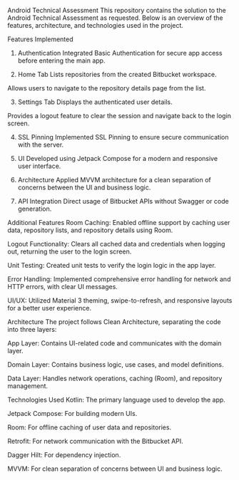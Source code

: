 Android Technical Assessment
This repository contains the solution to the Android Technical Assessment as requested. Below is an overview of the features, architecture, and technologies used in the project.

Features Implemented
1. Authentication
Integrated Basic Authentication for secure app access before entering the main app.

2. Home Tab
Lists repositories from the created Bitbucket workspace.

Allows users to navigate to the repository details page from the list.

3. Settings Tab
Displays the authenticated user details.

Provides a logout feature to clear the session and navigate back to the login screen.

4. SSL Pinning
Implemented SSL Pinning to ensure secure communication with the server.

5. UI
Developed using Jetpack Compose for a modern and responsive user interface.

6. Architecture
Applied MVVM architecture for a clean separation of concerns between the UI and business logic.

7. API Integration
Direct usage of Bitbucket APIs without Swagger or code generation.

Additional Features
Room Caching: Enabled offline support by caching user data, repository lists, and repository details using Room.

Logout Functionality: Clears all cached data and credentials when logging out, returning the user to the login screen.

Unit Testing: Created unit tests to verify the login logic in the app layer.

Error Handling: Implemented comprehensive error handling for network and HTTP errors, with clear UI messages.

UI/UX: Utilized Material 3 theming, swipe-to-refresh, and responsive layouts for a better user experience.

Architecture
The project follows Clean Architecture, separating the code into three layers:

App Layer: Contains UI-related code and communicates with the domain layer.

Domain Layer: Contains business logic, use cases, and model definitions.

Data Layer: Handles network operations, caching (Room), and repository management.

Technologies Used
Kotlin: The primary language used to develop the app.

Jetpack Compose: For building modern UIs.

Room: For offline caching of user data and repositories.

Retrofit: For network communication with the Bitbucket API.

Dagger Hilt: For dependency injection.

MVVM: For clean separation of concerns between UI and business logic.
